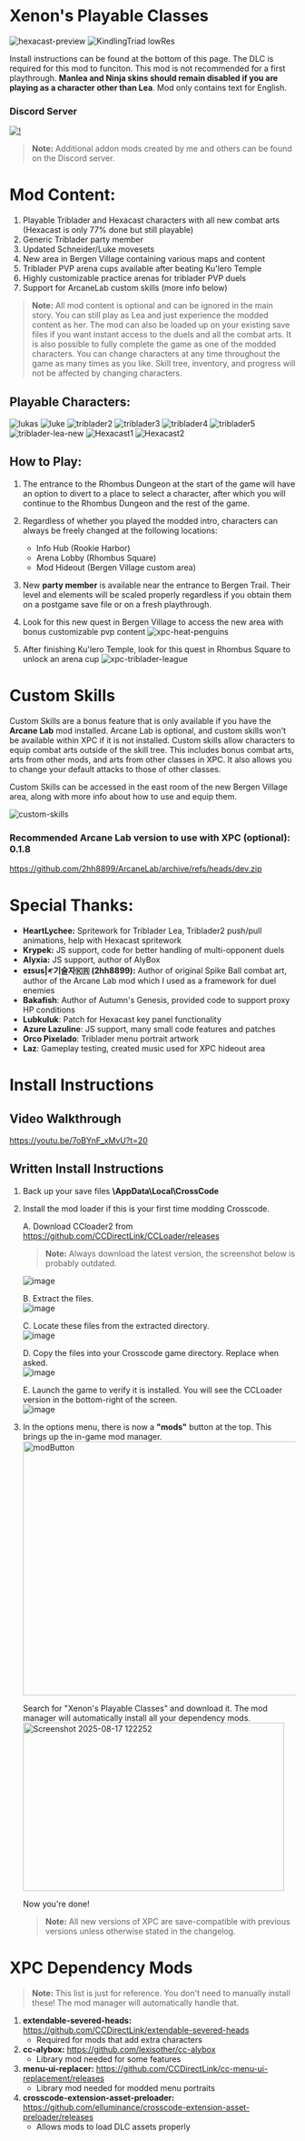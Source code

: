 # Xenon's Playable Classes
![hexacast-preview](https://github.com/user-attachments/assets/2a18ca80-29b9-4816-beb5-44a23220a34a) ![KindlingTriad lowRes](https://github.com/user-attachments/assets/bc8e3667-71ee-4597-9d3d-0b26fe83e089)

Install instructions can be found at the bottom of this page. The DLC is required for this mod to funciton. This mod is not recommended for a first playthrough. **Manlea and Ninja skins should remain disabled if you are playing as a character other than Lea**. Mod only contains text for English.

### **Discord Server**
[![!](https://invidget.switchblade.xyz/CsfUk9vpFq)](https://discord.gg/CsfUk9vpFq)

>**Note:** Additional addon mods created by me and others can be found on the Discord server.

# **Mod Content:**
1. Playable Triblader and Hexacast characters with all new combat arts (Hexacast is only 77% done but still playable)
2. Generic Triblader party member
3. Updated Schneider/Luke movesets
4. New area in Bergen Village containing various maps and content
5. Triblader PVP arena cups available after beating Ku'lero Temple
6. Highly customizable practice arenas for triblader PVP duels
7. Support for ArcaneLab custom skills (more info below)

>**Note:** All mod content is optional and can be ignored in the main story. You can still play as Lea and just experience the modded content as her. The mod can also be loaded up on your existing save files if you want instant access to the duels and all the combat arts. It is also possible to fully complete the game as one of the modded characters. You can change characters at any time throughout the game as many times as you like. Skill tree, inventory, and progress will not be affected by changing characters.

## **Playable Characters:** 

![lukas](https://user-images.githubusercontent.com/105614278/168503144-55fa2d1a-5602-439e-8ad8-2060d2135628.gif)
![luke](https://user-images.githubusercontent.com/105614278/168503143-488ff957-1f98-4fc0-ab81-784579f945d0.gif)
![triblader2](https://user-images.githubusercontent.com/105614278/168503145-8b3ab338-4a08-4805-9160-0d64200e74ec.gif)
![triblader3](https://user-images.githubusercontent.com/105614278/168503467-896c5082-e2bc-4640-9a85-651c878634d2.gif)
![triblader4](https://user-images.githubusercontent.com/105614278/168503633-d4a825cb-7f82-4b6b-a6fc-4e471e74ad31.gif)
![triblader5](https://user-images.githubusercontent.com/105614278/168504082-661b6b87-e9b3-42ef-8192-603a01f0f1ca.gif)
![triblader-lea-new](https://github.com/user-attachments/assets/b6ff2e00-5c4a-41ee-94c5-6e28fe33e631)
![Hexacast1](https://github.com/user-attachments/assets/e083a9c0-6b50-4cba-8ab3-31bb22e5ef68)
![Hexacast2](https://github.com/user-attachments/assets/9c7f862b-c225-4935-a4d6-e99ef1381f5a)

## **How to Play:**
1. The entrance to the Rhombus Dungeon at the start of the game will have an option to divert to a place to select a character, after which you will continue to the Rhombus Dungeon and the rest of the game.
2. Regardless of whether you played the modded intro, characters can always be freely changed at the following locations:
   * Info Hub (Rookie Harbor)
   * Arena Lobby (Rhombus Square)
   * Mod Hideout (Bergen Village custom area)
3. New **party member** is available near the entrance to Bergen Trail. Their level and elements will be scaled properly regardless if you obtain them on a postgame save file or on a fresh playthrough.
4. Look for this new quest in Bergen Village to access the new area with bonus customizable pvp content
   ![xpc-heat-penguins](https://github.com/user-attachments/assets/b0a69c2c-fe17-4313-9ea7-52b5b82a5850)

5. After finishing Ku'lero Temple, look for this quest in Rhombus Square to unlock an arena cup
   ![xpc-triblader-league](https://github.com/user-attachments/assets/315ef6db-51e6-421a-9029-2c15338f0a98)

# Custom Skills
Custom Skills are a bonus feature that is only available if you have the **Arcane Lab** mod installed. Arcane Lab is optional, and custom skills won't be available within XPC if it is not installed. Custom skills allow characters to equip combat arts outside of the skill tree. This includes bonus combat arts, arts from other mods, and arts from other classes in XPC. It also allows you to change your default attacks to those of other classes.

Custom Skills can be accessed in the east room of the new Bergen Village area, along with more info about how to use and equip them.

![custom-skills](https://github.com/user-attachments/assets/a0cfce97-4635-40b1-b3c8-de6033fb64d7)

### Recommended Arcane Lab version to use with XPC (optional): 0.1.8
https://github.com/2hh8899/ArcaneLab/archive/refs/heads/dev.zip

# **Special Thanks:**
- **HeartLychee:** Spritework for Triblader Lea, Triblader2 push/pull animations, help with Hexacast spritework
- **Krypek:** JS support, code for better handling of multi-opponent duels
- **Alyxia:** JS support, author of AlyBox
- **eɪsus|𐤀기술자🇰🇷 (2hh8899):** Author of original Spike Ball combat art, author of the Arcane Lab mod which I used as a framework for duel enemies
- **Bakafish**: Author of Autumn's Genesis, provided code to support proxy HP conditions
- **Lubkuluk**: Patch for Hexacast key panel functionality
- **Azure Lazuline**: JS support, many small code features and patches
- **Orco Pixelado**: Triblader menu portrait artwork
- **Laz**: Gameplay testing, created music used for XPC hideout area

# Install Instructions
## Video Walkthrough
https://youtu.be/7oBYnF_xMvU?t=20

## Written Install Instructions
1. Back up your save files **\AppData\Local\CrossCode**

2. Install the mod loader if this is your first time modding Crosscode.
   
    A. Download CCloader2 from https://github.com/CCDirectLink/CCLoader/releases
    >**Note:** Always download the latest version, the screenshot below is probably outdated.

    ![image](https://user-images.githubusercontent.com/105614278/179910752-49fb02fd-87d4-43fb-8853-c1794925c223.png)

    B. Extract the files.  
   ![image](https://user-images.githubusercontent.com/105614278/179910853-0a511c33-a559-4e85-82ee-83e210ee3d83.png)

    C. Locate these files from the extracted directory.  
   ![image](https://user-images.githubusercontent.com/105614278/179910937-8c62ce97-f062-41c0-90b0-685c483e3de9.png)

    D. Copy the files into your Crosscode game directory. Replace when asked.  
   ![image](https://user-images.githubusercontent.com/105614278/179911026-a895f1f7-7dfa-406a-8e94-8d4fc9e5bc62.png)

    E. Launch the game to verify it is installed. You will see the CCLoader version in the bottom-right of the screen.  
    ![image](https://user-images.githubusercontent.com/105614278/179911121-3f74421f-251a-462a-8172-aae6314d840f.png)

3. In the options menu, there is now a **"mods"** button at the top. This brings up the in-game mod manager.  
    <img width="826" height="447" alt="modButton" src="https://github.com/user-attachments/assets/0e7f9420-e7b4-44d3-9c49-997d5be746c2" />

    Search for "Xenon's Playable Classes" and download it. The mod manager will automatically install all your dependency mods.  
   <img width="460" height="296" alt="Screenshot 2025-08-17 122252" src="https://github.com/user-attachments/assets/cf7f6055-b21f-4c66-a7f1-c12353606380" />

    Now you're done!  
   >**Note:** All new versions of XPC are save-compatible with previous versions unless otherwise stated in the changelog.




# **XPC Dependency Mods**
>**Note:** This list is just for reference. You don't need to manually install these! The mod manager will automatically handle that.
1. **extendable-severed-heads:** https://github.com/CCDirectLink/extendable-severed-heads  
   * Required for mods that add extra characters
2. **cc-alybox:** https://github.com/lexisother/cc-alybox
   * Library mod needed for some features
3. **menu-ui-replacer:** https://github.com/CCDirectLink/cc-menu-ui-replacement/releases
   * Library mod needed for modded menu portraits
4. **crosscode-extension-asset-preloader:** https://github.com/elluminance/crosscode-extension-asset-preloader/releases
   * Allows mods to load DLC assets properly
